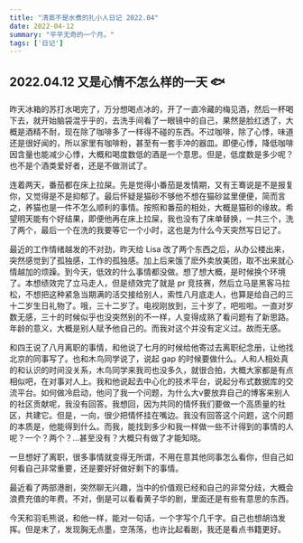 ```yaml
---
title: "清蒸不是水煮的扎小人日记 2022.04"
date: 2022-04-12
summary: "平平无奇的一个月。"
tags: ['日记']
---
```


## 2022.04.12 又是心情不怎么样的一天 🐟

昨天冰箱的苏打水喝完了，万分想喝点冰的，开了一直冷藏的梅见酒，然后一杯喝下去，就开始脑袋混乎乎的，去洗手间看了一眼镜中的自己，果然是脸红透了，大概是酒精不耐，现在除了咖啡多了一样得不碰的东西。不过咖啡，除了心悸，味道还是很好闻的，所以家里有咖啡粉，甚至有一套手冲的器皿。即便心悸，降低咖啡因含量也能减少心悸，大概和喝度数低的酒是一个意思。但是，低度数是多少呢？也不是个酒类爱好者，还是不做测试了。

连着两天，番茄都在床上拉屎。先是觉得小番茄是发情期，又有王骞说是不是报复你，又觉得是不是抑郁了。最后怀疑是猫砂不够他不想在猫砂盆里便便，简而言之，养猫也是一件不怎么顺利的事情。按照和番茄的相处，大概是猫砂的缘故。希望明天能有个好结果，即便他再在床上拉屎，我也没有了床单替换，一共三个，洗了两个，最后一个在洗的我要等它一个小时，这也是为什么今天突然写日记了。

最近的工作情绪越发的不对劲，昨天给 Lisa 改了两个东西之后，从办公楼出来，突然感觉到了孤独感，工作的孤独感。加上后来饿了麽外卖放美团，取不出来就心情越加的烦躁。到今天，低效的什么事情都没做。想了想大概，是时候换个环境了。本想绩效完了立马走人，但是绩效完了就是 pr 竞技赛，然后立马是黑客马拉松，不想把这种紧急当期满的活交接给别人，索性八月底走人，也算是给自己的三十二岁生日礼物了。哦，三十二岁了。电视刚放到，三十岁了，吧啦啦。一直对岁数无感，三十的时候似乎也没突然别的不一样，人变得成熟了看问题有了新思路。年龄的意义，大概是别人赋予他自己的。而我对这个并没有定义过。故而无感。

和四王说了八月离职的事情，和他说了七月的时候给他寄过去离职纪念册，让他找北京的同事写了。也和木鸟同学说了，说起 gap 的时候要做什么。人和人相处真的和认识的时间没关系，木鸟同学来我司也没多久，就很合拍，大概大家都是有点相似吧，在对事对人上。我和他说起去中心化的技术平台，说起分布式数据库的交流平台。如何做冷启动，他问了我一个问题，为什么大v要放弃自己的博客来别人的社区贡献呢，我没有回答。我想回，因为共同的情怀我们要做一个高质量的社区，共建它。但是，一向，很少把情怀挂在嘴边。我没有回答这个问题，这个问题的本质是，他能得到什么。而我，能找到多少和我一样做一些不计得到的事情的人呢？一个？两个？...甚至没有？大概只有做了才能知晓。

一旦想好了离职，很多事情就变得无所谓，不用在意其他同事怎么看你，但自己如何看自己非常重要，还是要好好做好剩下的事情。

最近看了两部港剧，突然聊无兴趣，当中的价值观已经和自己的非常分歧，大概会浪费充值的年费。不对，倒是可以看看黄子华的剧，里面还是有些有意思的东西。

今天和羽毛熊说，和他一样，能对一句话，一个字写个几千字。自己也想胡诌发挥。但是末了，发现胸无点墨，空荡荡，也许比起看剧，我还是看点书籍更好。